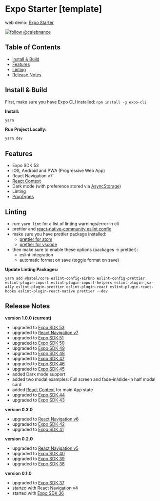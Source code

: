 # Expo Starter [template]

web demo: [Expo Starter](https://expo-quick-prototype.vercel.app)

[![follow @calebnance](https://img.shields.io/twitter/follow/calebnance.svg?style=for-the-badge&logo=TWITTER&logoColor=FFFFFF&labelColor=00aced&logoWidth=20&color=lightgray)](https://twitter.com/calebnance)

## Table of Contents

- [Install & Build](#install--build)
- [Features](#features)
- [Linting](#linting)
- [Release Notes](#release-notes)

## Install & Build

First, make sure you have Expo CLI installed: `npm install -g expo-cli`

**Install:**

```bash
yarn
```

**Run Project Locally:**

```bash
yarn dev
```

## Features

- Expo SDK 53
- iOS, Android and PWA (Progressive Web App)
- React Navigation v7
- [React Context](https://reactjs.org/docs/context.html)
- Dark mode (with preference stored via [AsyncStorage](https://github.com/react-native-async-storage/async-storage))
- Linting
- [PropTypes](https://reactjs.org/docs/typechecking-with-proptypes.html)

## Linting

- run: `yarn lint` for a list of linting warnings/error in cli
- prettier and [react-native-community eslint config](https://github.com/facebook/react-native/tree/master/packages/eslint-config-react-native-community)
- make sure you have prettier package installed:
  - [prettier for atom](https://atom.io/packages/prettier-atom)
  - [prettier for vscode](https://marketplace.visualstudio.com/items?itemName=esbenp.prettier-vscode)
- then make sure to enable these options (packages → prettier):
  - eslint integration
  - automatic format on save (toggle format on save)

**Update Linting Packages:**

```
yarn add @babel/core eslint-config-airbnb eslint-config-prettier eslint-plugin-import eslint-plugin-import-helpers eslint-plugin-jsx-a11y eslint-plugin-prettier eslint-plugin-react eslint-plugin-react-hooks eslint-plugin-react-native prettier --dev
```

## Release Notes

**version 1.0.0 (current)**

- upgraded to [Expo SDK 53](https://expo.dev/changelog/sdk-53)
- upgraded to [React Navigation v7](https://reactnavigation.org/docs/getting-started)
- upgraded to [Expo SDK 51](https://expo.dev/changelog/2024/05-07-sdk-51)
- upgraded to [Expo SDK 50](https://expo.dev/changelog/2024/01-18-sdk-50)
- upgraded to [Expo SDK 49](https://blog.expo.dev/expo-sdk-49-c6d398cdf740)
- upgraded to [Expo SDK 48](https://blog.expo.dev/expo-sdk-48-ccb8302e231)
- upgraded to [Expo SDK 47](https://blog.expo.dev/expo-sdk-47-a0f6f5c038af)
- upgraded to [Expo SDK 46](https://blog.expo.dev/expo-sdk-46-c2a1655f63f7)
- upgraded to [Expo SDK 45](https://blog.expo.dev/expo-sdk-45-f4e332954a68)
- added Dark mode support
- added two modal examples: Full screen and fade-in/slide-in half modal card
- added [React Context](https://reactjs.org/docs/context.html) for main App state
- upgraded to [Expo SDK 44](https://blog.expo.dev/expo-sdk-44-4c4b8306584a)
- upgraded to [Expo SDK 43](https://blog.expo.dev/expo-sdk-43-aa9b3c7d5541)

**version 0.3.0**

- upgraded to [React Navigation v6](https://reactnavigation.org/docs/6.x/getting-started)
- upgraded to [Expo SDK 42](https://blog.expo.io/expo-sdk-42-579aee2348b6)
- upgraded to [Expo SDK 41](https://blog.expo.io/expo-sdk-41-12cc5232f2ef)

**version 0.2.0**

- upgraded to [React Navigation v5](https://reactnavigation.org/docs/5.x/getting-started)
- upgraded to [Expo SDK 40](https://blog.expo.io/expo-sdk-40-is-now-available-d4d73e67da33)
- upgraded to [Expo SDK 39](https://blog.expo.io/expo-sdk-39-is-now-available-4c10aa825e3f)
- upgraded to [Expo SDK 38](https://blog.expo.io/expo-sdk-38-is-now-available-ab6cd30ca2ee)

**version 0.1.0**

- upgraded to [Expo SDK 37](https://blog.expo.io/expo-sdk-37-is-now-available-dd5770f066a6)
- started with [React Navigation v4](https://reactnavigation.org/docs/4.x/getting-started)
- started with [Expo SDK 36](https://blog.expo.io/expo-sdk-36-is-now-available-b91897b437fe)
